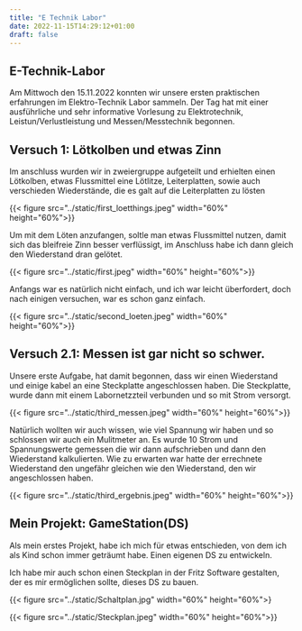 ```yaml
---
title: "E Technik Labor"
date: 2022-11-15T14:29:12+01:00
draft: false
---
```

## E-Technik-Labor
Am Mittwoch den 15.11.2022 konnten wir unsere ersten praktischen erfahrungen im Elektro-Technik Labor sammeln.
Der Tag hat mit einer ausführliche und sehr informative Vorlesung zu Elektrotechnik, Leistun/Verlustleistung und Messen/Messtechnik begonnen.

## Versuch 1: Lötkolben und etwas Zinn

Im anschluss wurden wir in zweiergruppe aufgeteilt und erhielten einen Lötkolben, etwas Flussmittel eine Lötlitze, Leiterplatten, sowie auch verschieden Wiederstände, die es galt auf die Leiterplatten zu lösten

{{< figure src="../static/first_loetthings.jpeg"  width="60%" height="60%">}}


Um mit dem Löten anzufangen, soltle man etwas Flussmittel nutzen, damit sich das bleifreie Zinn besser verflüssigt, im Anschluss habe ich dann gleich den Wiederstand dran gelötet. 



{{< figure src="../static/first.jpeg"  width="60%" height="60%">}}


Anfangs war es natürlich nicht einfach, und ich war leicht überfordert, doch nach einigen versuchen, war es schon ganz einfach.


{{< figure src="../static/second_loeten.jpeg"  width="60%" height="60%">}}


## Versuch 2.1: Messen ist gar nicht so schwer.

Unsere erste Aufgabe, hat damit begonnen, dass wir einen Wiederstand und einige kabel an eine Steckplatte angeschlossen haben. Die Steckplatte, wurde dann mit einem Labornetzzteil verbunden und so mit Strom versorgt.

{{< figure src="../static/third_messen.jpeg"  width="60%" height="60%">}}

Natürlich wollten wir auch wissen, wie viel Spannung wir haben und so schlossen wir auch ein Mulitmeter an. Es wurde 10 Strom und Spannungswerte gemessen die wir dann aufschrieben und dann den Wiederstand kalkulierten. Wie zu erwarten war hatte der errechnete Wiederstand den ungefähr gleichen wie den Wiederstand, den wir angeschlossen haben.

{{< figure src="../static/third_ergebnis.jpeg"  width="60%" height="60%">}}


## Mein Projekt: GameStation(DS)

Als mein erstes Projekt, habe ich mich für etwas entschieden, von dem ich als Kind schon immer geträumt habe. Einen eigenen DS zu entwickeln.

Ich habe mir auch schon einen Steckplan in der Fritz Software gestalten, der es mir ermöglichen sollte, dieses DS zu bauen.

{{< figure src="../static/Schaltplan.jpg"  width="60%" height="60%">}

{{< figure src="../static/Steckplan.jpeg"  width="60%" height="60%">}}


